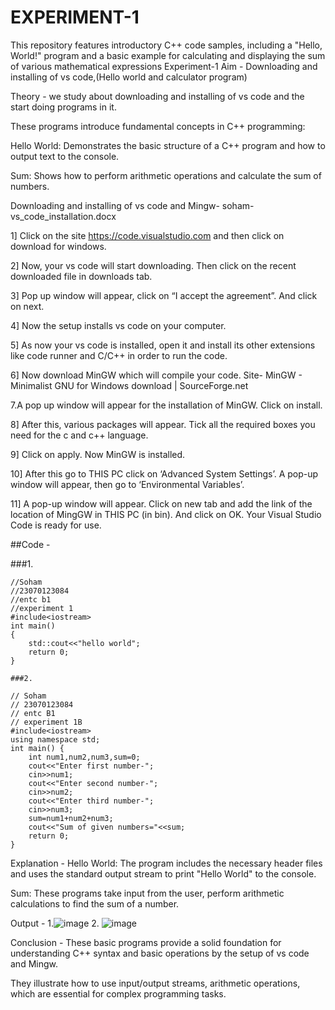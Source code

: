 # EXPERIMENT-1
This repository features introductory C++ code samples, including a "Hello, World!" program and a basic example for calculating and displaying the sum of various mathematical expressions
Experiment-1
Aim -
Downloading and installing of vs code,(Hello world and calculator program)

Theory -
we study about downloading and installing of vs code and the start doing programs in it.

These programs introduce fundamental concepts in C++ programming:

Hello World: Demonstrates the basic structure of a C++ program and how to output text to the console.

Sum: Shows how to perform arithmetic operations and calculate the sum of numbers.

Downloading and installing of vs code and Mingw-
soham-vs_code_installation.docx

1] Click on the site https://code.visualstudio.com and then click on download for windows.

2] Now, your vs code will start downloading. Then click on the recent downloaded file in downloads tab.

3] Pop up window will appear, click on “I accept the agreement”. And click on next.

4] Now the setup installs vs code on your computer.

5] As now your vs code is installed, open it and install its other extensions like code runner and C/C++ in order to run the code.

6] Now download MinGW which will compile your code. Site- MinGW - Minimalist GNU for Windows download | SourceForge.net

7.A pop up window will appear for the installation of MinGW. Click on install.

8] After this, various packages will appear. Tick all the required boxes you need for the c and c++ language.

9] Click on apply. Now MinGW is installed.

10] After this go to THIS PC click on ‘Advanced System Settings’. A pop-up window will appear, then go to ‘Environmental Variables’.

11] A pop-up window will appear. Click on new tab and add the link of the location of MingGW in THIS PC (in bin). And click on OK. Your Visual Studio Code is ready for use.

##Code -

###1.

```
//Soham
//23070123084
//entc b1
//experiment 1
#include<iostream>
int main()
{
    std::cout<<"hello world";
    return 0;
}

###2.

// Soham 
// 23070123084
// entc B1
// experiment 1B
#include<iostream>
using namespace std;
int main() {
    int num1,num2,num3,sum=0;
    cout<<"Enter first number-";
    cin>>num1;
    cout<<"Enter second number-";
    cin>>num2;
    cout<<"Enter third number-";
    cin>>num3;
    sum=num1+num2+num3;
    cout<<"Sum of given numbers="<<sum;
    return 0;
}
```

Explanation -
Hello World: The program includes the necessary header files and uses the standard output stream to print "Hello World" to the console.

Sum: These programs take input from the user, perform arithmetic calculations to find the sum of a number.

Output -
1.![image](https://github.com/user-attachments/assets/9e7898cb-bfc7-4fb0-9314-e0fa53333068)
 2. ![image](https://github.com/user-attachments/assets/dd94e199-860b-4b7d-b1ae-af7ef791b577)


Conclusion -
These basic programs provide a solid foundation for understanding C++ syntax and basic operations by the setup of vs code and Mingw.

They illustrate how to use input/output streams, arithmetic operations, which are essential for complex programming tasks.

